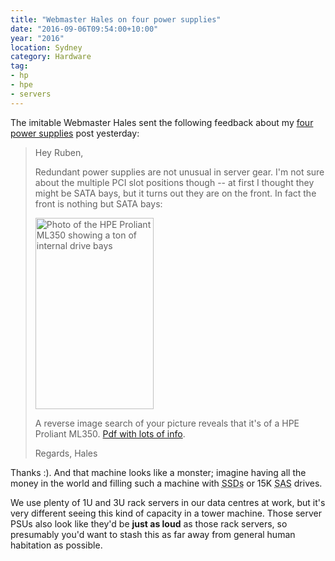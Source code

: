 ```yaml
---
title: "Webmaster Hales on four power supplies"
date: "2016-09-06T09:54:00+10:00"
year: "2016"
location: Sydney
category: Hardware
tag:
- hp
- hpe
- servers
---
```

The imitable Webmaster Hales sent the following feedback about my [four power supplies] post yesterday:

<blockquote>
<p>Hey Ruben,</p>
<p>Redundant power supplies are not unusual in server gear. I'm not sure about the multiple PCI slot positions though -- at first I thought they might be SATA bays, but it turns out they are on the front. In fact the front is nothing but SATA bays:</p>
<p>
<p><img src="https://rubenerd.com/files/2016/hpe.proliant.ml350.jpg" srcset="https://rubenerd.com/files/2016/hpe.proliant.ml350.jpg 1x, https://rubenerd.com/files/2016/hpe.proliant.ml350.jpg 2x" alt="Photo of the HPE Proliant ML350 showing a ton of internal drive bays" style="width:189px; height:306px" /></p>
<p>A reverse image search of your picture reveals that it's of a HPE Proliant ML350.  <a href="https://www.hpe.com/h20195/v2/getpdf.aspx/c04375628.pdf">Pdf with lots of info</a>.</p>
<p>Regards, Hales</p>
</blockquote>

Thanks :). And that machine looks like a monster; imagine having all the money in the world and filling such a machine with <abbr title="solid stated drives">SSDs</abbr> or 15K <abbr title="serial attached SCSI">SAS</abbr> drives.

We use plenty of 1U and 3U rack servers in our data centres at work, but it's very different seeing this kind of capacity in a tower machine. Those server PSUs also look like they'd be **just as loud** as those rack servers, so presumably you'd want to stash this as far away from general human habitation as possible. 

[four power supplies]: https://rubenerd.com/four-power-supplies/

